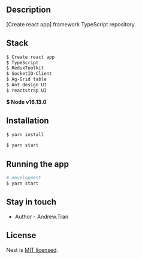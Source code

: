 ## Description

[Create react app] framework TypeScript repository.

## Stack
```bash
$ Create react app
$ TypeScript
$ ReduxToolkit
$ SocketIO-Client
$ Ag-Grid table
$ Ant design UI
$ reactstrap UI
```

**$ Node v16.13.0**

## Installation

```bash
$ yarn install

$ yarn start

```

## Running the app

```bash
# development
$ yarn start
```

## Stay in touch

- Author - Andrew.Tran

## License

Nest is [MIT licensed](LICENSE).
